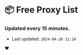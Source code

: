 # :package: Free Proxy List
### Updated every 15 minutes.

- Last updated: `2024-04-20 11:24`

:heart:
